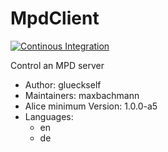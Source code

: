# MpdClient

[![Continous Integration](https://gitlab.com/project-alice-assistant/skills/skill_MpdClient/badges/master/pipeline.svg)](https://gitlab.com/project-alice-assistant/skills/skill_MpdClient/pipelines/latest)

Control an MPD server

- Author: glueckself
- Maintainers: maxbachmann
- Alice minimum Version: 1.0.0-a5
- Languages:
  - en
  - de
